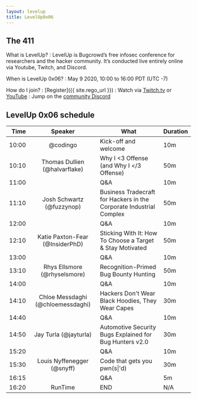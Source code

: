 ```yaml
---
layout: levelup
title: LevelUp0x06
---
```


## The 411

What is LevelUp?
: LevelUp is Bugcrowd’s free infosec conference for researchers and the hacker community. It’s conducted live entirely online via Youtube, Twitch, and Discord.

When is LevelUp 0x06?
: May 9 2020, 10:00 to 16:00 PDT (UTC -7)

How do I join?
: [Register]({{ site.rego_url }})
: Watch via [Twitch.tv](https://twitch.tv/BugcrowdOfficial) or [YouTube](https://youtube.com/bugcrowd)
: Jump on the [community Discord](https://discordapp.com/invite/KCsBBmG)


## LevelUp 0x06 schedule

| Time  |      Speaker                      | What                                     | Duration |
|------:|:---------------------------------:|------------------------------------------|----------|
| 10:00 | @codingo                          | Kick-off and welcome                     | 10m      |
| 10:10 | Thomas Dullien (@halvarflake)     | Why I <3 Offense (and Why I </3 Offense) | 50m      |
| 11:00 |                                   | Q&A                                      | 10m      |
| 11:10 | Josh Schwartz (@fuzzynop)         | Business Tradecraft for Hackers in the Corporate Industrial Complex | 50m |
| 12:00 |                                   | Q&A                                      | 10m      |
| 12:10 | Katie Paxton-Fear (@InsiderPhD)   | Sticking With It: How To Choose a Target & Stay Motivated | 50m |
| 13:00 |                                   | Q&A                                      | 10m      |
| 13:10 | Rhys Ellsmore (@rhyselsmore)      | Recognition-Primed Bug Bounty Hunting    | 50m      |
| 14:00 |                                   | Q&A                                      | 10m      |
| 14:10 | Chloe Messdaghi (@chloemessdaghi) | Hackers Don't Wear Black Hoodies, They Wear Capes   | 30m      |
| 14:40 |                                   | Q&A                                      | 10m      |
| 14:50 | Jay Turla (@jayturla)             | Automotive Security Bugs Explained for Bug Hunters v2.0   | 30m      |
| 15:20 |                                   | Q&A                                      | 10m      |
| 15:30 | Louis Nyffenegger (@snyff)        | Code that gets you pwn(s\|'d)             | 30m      |
| 16:15 |                                   | Q&A                                      | 5m       |
| 16:20 | RunTime                           | END                                      | N/A      |
